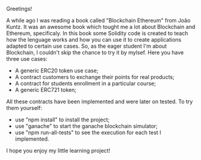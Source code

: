 Greetings!

A while ago I was reading a book called "Blockchain Ethereum" from João Kuntz. It was an awesome book which tought me a lot about Blockchain and Ethereum, specificaly. In this book some Solidity code is created to teach how the lenguage works and how you can use it to create applications adapted to certain use cases. So, as the eager student I'm about Blockchain, I couldn't skip the chance to try it by mylsef. Here you have three use cases:

- A generic ERC20 token use case;
- A contract customers to exchange their points for real products;
- A contract for students enrollment in a particular course;
- A generic ERC721 token;

All these contracts have been implemented and were later on tested. To try them yourself:

- use "npm install" to install the project;
- use "ganache" to start the ganache blockchain simulator;
- use "npm run-all-tests" to see the execution for each test I implemented.

I hope you enjoy my little learning project!